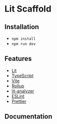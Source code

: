 # Lit Scaffold

## Installation

- `npm install`
- `npm run dev`

## Features

- [Lit](https://lit.dev/)
- [TypeScript](https://github.com/Microsoft/TypeScript)
- [Vite](https://github.com/vitejs/vite)
- [Rollup](https://github.com/rollup/rollup)
- [lit-analyzer](https://github.com/runem/lit-analyzer)
- [ESLint](https://github.com/eslint/eslint)
- [Prettier](https://github.com/prettier/prettier)

## Documentation
